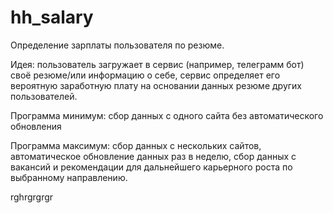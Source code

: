 # hh_salary
Определение зарплаты пользователя по резюме.

Идея: пользователь загружает в сервис (например, телеграмм бот) своё резюме/или информацию о себе, сервис определяет его вероятную заработную плату на основании данных резюме других пользователей.

Программа минимум: сбор данных с одного сайта без автоматического обновления

Программа максимум: сбор данных с нескольких сайтов, автоматическое обновление данных раз в неделю, сбор данных с вакансий и рекомендации для дальнейшего карьерного роста по выбранному направлению.

rghrgrgrgr
